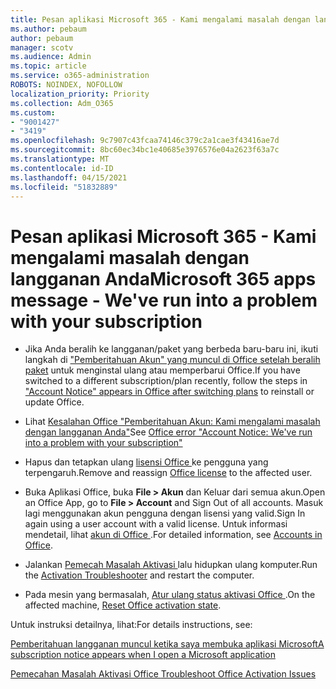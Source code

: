 ```yaml
---
title: Pesan aplikasi Microsoft 365 - Kami mengalami masalah dengan langganan Anda
ms.author: pebaum
author: pebaum
manager: scotv
ms.audience: Admin
ms.topic: article
ms.service: o365-administration
ROBOTS: NOINDEX, NOFOLLOW
localization_priority: Priority
ms.collection: Adm_O365
ms.custom:
- "9001427"
- "3419"
ms.openlocfilehash: 9c7907c43fcaa74146c379c2a1cae3f43416ae7d
ms.sourcegitcommit: 8bc60ec34bc1e40685e3976576e04a2623f63a7c
ms.translationtype: MT
ms.contentlocale: id-ID
ms.lasthandoff: 04/15/2021
ms.locfileid: "51832889"
---
```

# <a name="microsoft-365-apps-message---weve-run-into-a-problem-with-your-subscription"></a><span data-ttu-id="81bd3-102">Pesan aplikasi Microsoft 365 - Kami mengalami masalah dengan langganan Anda</span><span class="sxs-lookup"><span data-stu-id="81bd3-102">Microsoft 365 apps message - We've run into a problem with your subscription</span></span>

- <span data-ttu-id="81bd3-103">Jika Anda beralih ke langganan/paket yang berbeda baru-baru ini, ikuti langkah di ["Pemberitahuan Akun" yang muncul di Office setelah beralih paket](https://support.office.com/article/-account-notice-appears-in-office-after-switching-office-365-plans-857dc33a-1efc-4ce7-ac3f-ef616314e27d) untuk menginstal ulang atau memperbarui Office.</span><span class="sxs-lookup"><span data-stu-id="81bd3-103">If you have switched to a different subscription/plan recently, follow the steps in ["Account Notice" appears in Office after switching plans](https://support.office.com/article/-account-notice-appears-in-office-after-switching-office-365-plans-857dc33a-1efc-4ce7-ac3f-ef616314e27d) to reinstall or update Office.</span></span>

- <span data-ttu-id="81bd3-104">Lihat [Kesalahan Office "Pemberitahuan Akun: Kami mengalami masalah dengan langganan Anda"](https://support.office.com/article/office-error-account-notice-we-ve-run-into-a-problem-with-your-office-365-subscription-17f71ecb-f53c-4f3d-ae18-7230ca1594c1)</span><span class="sxs-lookup"><span data-stu-id="81bd3-104">See [Office error "Account Notice: We've run into a problem with your subscription"](https://support.office.com/article/office-error-account-notice-we-ve-run-into-a-problem-with-your-office-365-subscription-17f71ecb-f53c-4f3d-ae18-7230ca1594c1)</span></span>

- <span data-ttu-id="81bd3-105">Hapus dan tetapkan ulang [lisensi Office ](https://docs.microsoft.com/microsoft-365/admin/add-users/add-users) ke pengguna yang terpengaruh.</span><span class="sxs-lookup"><span data-stu-id="81bd3-105">Remove and reassign [Office license](https://docs.microsoft.com/microsoft-365/admin/add-users/add-users) to the affected user.</span></span> 

- <span data-ttu-id="81bd3-106">Buka Aplikasi Office, buka **File > Akun** dan Keluar dari semua akun.</span><span class="sxs-lookup"><span data-stu-id="81bd3-106">Open an Office App, go to **File > Account** and Sign Out of all accounts.</span></span> <span data-ttu-id="81bd3-107">Masuk lagi menggunakan akun pengguna dengan lisensi yang valid.</span><span class="sxs-lookup"><span data-stu-id="81bd3-107">Sign In again using a user account with a valid license.</span></span> <span data-ttu-id="81bd3-108">Untuk informasi mendetail, lihat [ akun di Office ](https://support.office.com/article/accounts-in-office-628ea040-f265-49de-b986-be09c3ebf8a9).</span><span class="sxs-lookup"><span data-stu-id="81bd3-108">For detailed information, see [Accounts in Office](https://support.office.com/article/accounts-in-office-628ea040-f265-49de-b986-be09c3ebf8a9).</span></span>

- <span data-ttu-id="81bd3-109">Jalankan [ Pemecah Masalah Aktivasi ](https://aka.ms/SARA-OfficeActivation-Alchemy) lalu hidupkan ulang komputer.</span><span class="sxs-lookup"><span data-stu-id="81bd3-109">Run the [Activation Troubleshooter](https://aka.ms/SARA-OfficeActivation-Alchemy) and restart the computer.</span></span>

- <span data-ttu-id="81bd3-110">Pada mesin yang bermasalah, [ Atur ulang status aktivasi Office ](https://docs.microsoft.com/office/troubleshoot/activation/reset-office-365-proplus-activation-state).</span><span class="sxs-lookup"><span data-stu-id="81bd3-110">On the affected machine, [Reset Office activation state](https://docs.microsoft.com/office/troubleshoot/activation/reset-office-365-proplus-activation-state).</span></span>

<span data-ttu-id="81bd3-111">Untuk instruksi detailnya, lihat:</span><span class="sxs-lookup"><span data-stu-id="81bd3-111">For details instructions, see:</span></span> 

[<span data-ttu-id="81bd3-112">Pemberitahuan langganan muncul ketika saya membuka aplikasi Microsoft</span><span class="sxs-lookup"><span data-stu-id="81bd3-112">A subscription notice appears when I open a Microsoft application</span></span>](https://support.office.com/article/a-subscription-notice-appears-when-i-open-an-office-365-application-4cabe32c-f594-4c0e-9191-3d3ade10cceb)

[<span data-ttu-id="81bd3-113">Pemecahan Masalah Aktivasi Office </span><span class="sxs-lookup"><span data-stu-id="81bd3-113">Troubleshoot Office Activation Issues</span></span>](https://support.office.com/article/unlicensed-product-and-activation-errors-in-office-0d23d3c0-c19c-4b2f-9845-5344fedc4380)
